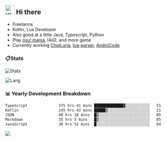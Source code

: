 ## <img alt="wave" src="https://raw.githubusercontent.com/MartinHeinz/MartinHeinz/master/wave.gif" width="30px"> Hi there

- Freelance
- Kotlin, Lua Developer
- Also good at a little Java, Typescript, Python
- Play [osu! mania](https://osu.ppy.sh/users/29808669), l4d2, and more game
- Currently working [ChatLuna](https://github.com/ChatLunaLab), [lua-parser](https://github.com/dingyi222666/lua-parser), [AndroCode](https://github.com/dingyi222666/AndroCode)

### 📋Stats

![Stats](https://github-readme-stats.vercel.app/api?username=dingyi222666&show_icons=true&icon_color=47A69E&title_color=47A69E&count_private=true)    

![Lang](https://github-readme-stats.vercel.app/api/top-langs/?username=dingyi222666&layout=compact&title_color=47A69E&hide=html,css,c,c%2B%2B)   

### 📊 Yearly Development Breakdown

<!--START_SECTION:waka-->

```txt
TypeScript              375 hrs 41 mins █████████████▓░░░░░░░░░░░   55.28 %
Kotlin                  145 hrs 43 mins █████▒░░░░░░░░░░░░░░░░░░░   21.44 %
JSON                    40 hrs 18 mins  █▒░░░░░░░░░░░░░░░░░░░░░░░   05.93 %
Markdown                35 hrs 5 mins   █▒░░░░░░░░░░░░░░░░░░░░░░░   05.16 %
JavaScript              30 hrs 52 mins  █░░░░░░░░░░░░░░░░░░░░░░░░   04.54 %
```

<!--END_SECTION:waka-->

![](https://komarev.com/ghpvc/?username=dingyi222666)
